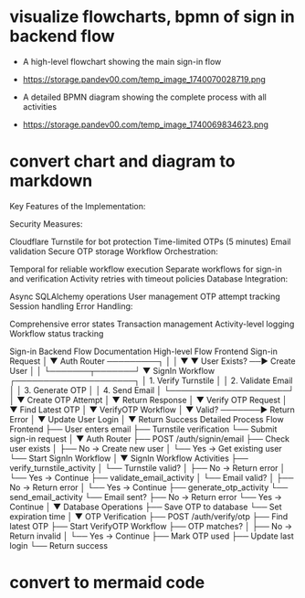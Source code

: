 # visualize flowcharts, bpmn of sign in backend flow

- A high-level flowchart showing the main sign-in flow
- https://storage.pandev00.com/temp_image_1740070028719.png

- A detailed BPMN diagram showing the complete process with all activities
- https://storage.pandev00.com/temp_image_1740069834623.png


# convert chart and diagram to markdown

Key Features of the Implementation:

Security Measures:

Cloudflare Turnstile for bot protection
Time-limited OTPs (5 minutes)
Email validation
Secure OTP storage
Workflow Orchestration:

Temporal for reliable workflow execution
Separate workflows for sign-in and verification
Activity retries with timeout policies
Database Integration:

Async SQLAlchemy operations
User management
OTP attempt tracking
Session handling
Error Handling:

Comprehensive error states
Transaction management
Activity-level logging
Workflow status tracking

Sign-in Backend Flow Documentation
High-level Flow
Frontend Sign-in Request
    │
    ▼
Auth Router ─────────┐
    │               │
    ▼               ▼
User Exists? ──► Create User
    │               │
    └───────┬───────┘
            ▼
    SignIn Workflow
    ┌─────────────────────┐
    │ 1. Verify Turnstile │
    │ 2. Validate Email   │
    │ 3. Generate OTP     │
    │ 4. Send Email       │
    └─────────────────────┘
            │
            ▼
  Create OTP Attempt
            │
            ▼
    Return Response
            │
            ▼
  Verify OTP Request
            │
            ▼
   Find Latest OTP
            │
            ▼
  VerifyOTP Workflow
            │
            ▼
        Valid? ───────► Return Error
            │
            ▼
  Update User Login
            │
            ▼
   Return Success
Detailed Process Flow
Frontend
├── User enters email
├── Turnstile verification
└── Submit sign-in request
    │
    ▼
Auth Router
├── POST /auth/signin/email
├── Check user exists
│   ├── No → Create new user
│   └── Yes → Get existing user
└── Start SignIn Workflow
    │
    ▼
SignIn Workflow Activities
├── verify_turnstile_activity
│   └── Turnstile valid?
│       ├── No → Return error
│       └── Yes → Continue
├── validate_email_activity
│   └── Email valid?
│       ├── No → Return error
│       └── Yes → Continue
├── generate_otp_activity
└── send_email_activity
    └── Email sent?
        ├── No → Return error
        └── Yes → Continue
            │
            ▼
Database Operations
├── Save OTP to database
└── Set expiration time
    │
    ▼
OTP Verification
├── POST /auth/verify/otp
├── Find latest OTP
├── Start VerifyOTP Workflow
├── OTP matches?
│   ├── No → Return invalid
│   └── Yes → Continue
├── Mark OTP used
├── Update last login
└── Return success


# convert to mermaid code
